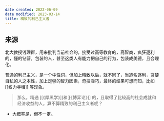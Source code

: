 ```yaml
---
date created: 2022-06-09
date modified: 2023-03-14
title: 精致的利己主义者
---
```


## 来源

北大教授钱理群，用来批判当前社会的，接受过高等教育的，高智商，疯狂逐利的，懂的钻营，包装的人，甚至这类人有能力把自己的行为，包装成美德，且合理化。

普通的利己主义，是一个中性词，但加上精致以后，就不同了，当追名逐利，贪婪自私的人之本性，加上足够的智力因素，奇技淫巧，最终的结果可想而知，比如 [[权力寻租]] 等现象。

> 那么，精通 [[《厚黑学》]]和[[《博弈论》]] 的，且取得了比较高的社会成就和经济收益的人，算不算精致的利己主义者呢？

- 大概率是，但不一定。
